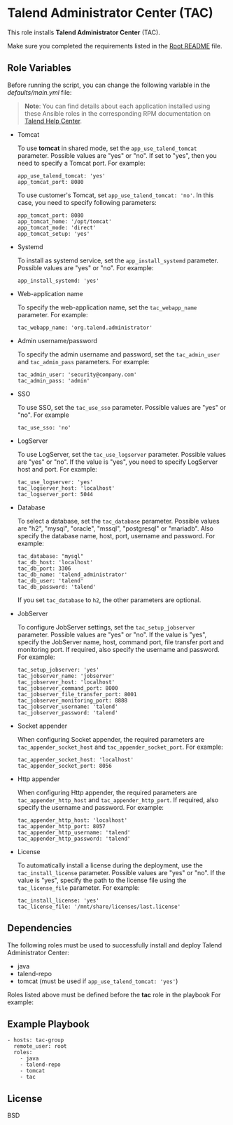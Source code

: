 Talend Administrator Center (TAC)
=========

This role installs **Talend Administrator Center** (TAC).

Make sure you completed the requirements listed in the [Root README](../../../README.md) file.

Role Variables
--------------

Before running the script, you can change the following variable in the *defaults/main.yml* file:

> **Note**: You can find details about each application installed using these Ansible roles in the corresponding RPM documentation on [Talend Help Center](https://help.talend.com/search/all?query=rpm&content-lang=en-US).

- Tomcat

  To use **tomcat** in shared mode, set the `app_use_talend_tomcat` parameter. Possible values are "yes" or "no". If set to "yes", then you need to specify a Tomcat port. For example:
  ```
  app_use_talend_tomcat: 'yes'
  app_tomcat_port: 8080
  ```
  To use customer's Tomcat, set `app_use_talend_tomcat: 'no'`. In this case, you need to specify following parameters:
  ```
  app_tomcat_port: 8080
  app_tomcat_home: '/opt/tomcat'
  app_tomcat_mode: 'direct'
  app_tomcat_setup: 'yes'
  ```
- Systemd

  To install as systemd service, set the `app_install_systemd` parameter. Possible values are "yes" or "no". For example:
  ```
  app_install_systemd: 'yes'
  ```
- Web-application name

  To specify the web-application name, set the `tac_webapp_name` parameter. For example:
  ```
  tac_webapp_name: 'org.talend.administrator'
  ```
- Admin username/password

  To specify the admin username and password, set the `tac_admin_user` and `tac_admin_pass` parameters. For example:
  ```
  tac_admin_user: 'security@company.com'
  tac_admin_pass: 'admin'
  ```
- SSO

  To use SSO, set the `tac_use_sso` parameter. Possible values are "yes" or "no". For example
  ```
  tac_use_sso: 'no'
  ```
- LogServer

  To use LogServer, set the `tac_use_logserver` parameter. Possible values are "yes" or "no". If the value is "yes", you need to specify LogServer host and port. For example:
  ```
  tac_use_logserver: 'yes'
  tac_logserver_host: 'localhost'
  tac_logserver_port: 5044
  ```
- Database

  To select a database, set the `tac_database` parameter. Possible values are "h2", "mysql", "oracle", "mssql", "postgresql" or "mariadb". Also specify the database name, host, port, username and password. For example:
  ```
  tac_database: "mysql"
  tac_db_host: 'localhost'
  tac_db_port: 3306
  tac_db_name: 'talend_administrator'
  tac_db_user: 'talend'
  tac_db_password: 'talend'
  ```
  If you set `tac_database` to `h2`, the other parameters are optional.
- JobServer

  To configure JobServer settings, set the `tac_setup_jobserver` parameter. Possible values are "yes" or "no". If the value is "yes", specify the JobServer name, host, command port, file transfer port and monitoring port. If required, also specify the username and password. For example:
  ```
  tac_setup_jobserver: 'yes'
  tac_jobserver_name: 'jobserver'
  tac_jobserver_host: 'localhost'
  tac_jobserver_command_port: 8000
  tac_jobserver_file_transfer_port: 8001
  tac_jobserver_monitoring_port: 8888
  tac_jobserver_username: 'talend'
  tac_jobserver_password: 'talend'
  ```
- Socket appender

  When configuring Socket appender, the required parameters are `tac_appender_socket_host` and `tac_appender_socket_port`. For example:
  ```
  tac_appender_socket_host: 'localhost'
  tac_appender_socket_port: 8056
  ```
- Http appender

  When configuring Http appender, the required parameters are `tac_appender_http_host` and `tac_appender_http_port`. If required, also specify the username and password. For example:
  ```
  tac_appender_http_host: 'localhost'
  tac_appender_http_port: 8057
  tac_appender_http_username: 'talend'
  tac_appender_http_password: 'talend'
  ```
- License

  To automatically install a license during the deployment, use the `tac_install_license` parameter. Possible values are "yes" or "no". If the value is "yes", specify the path to the license file using the `tac_license_file` parameter. For example:
  ```
  tac_install_license: 'yes'
  tac_license_file: '/mnt/share/licenses/last.license'
  ```

Dependencies
------------

The following roles must be used to successfully install and deploy Talend Administrator Center:
- java
- talend-repo
- tomcat (must be used if `app_use_talend_tomcat: 'yes'`)

Roles listed above must be defined before the **tac** role in the playbook For example:

Example Playbook
----------------

  ```
  - hosts: tac-group
    remote_user: root
    roles:
      - java
      - talend-repo
      - tomcat
      - tac
  ```

License
-------

BSD
